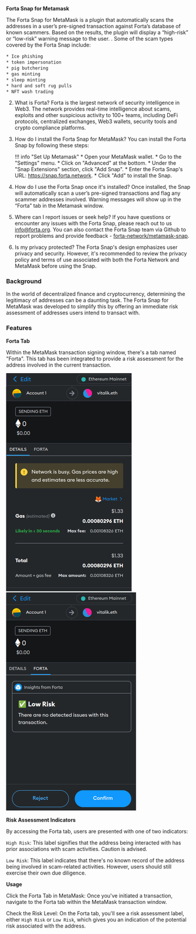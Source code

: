 **Forta Snap for Metamask**

The Forta Snap for MetaMask is a plugin that automatically scans the addresses in a user’s pre-signed transaction against Forta’s database of known scammers. Based on the results, the plugin will display a “high-risk” or “low-risk” warning message to the user. . Some of the scam types covered by the Forta Snap include: 

    * Ice phishing
    * token impersonation
    * pig butchering
    * gas minting
    * sleep minting
    * hard and soft rug pulls
    * NFT wash trading   

2. What is Forta? Forta is the largest network of security intelligence in Web3. The network provides real-time intelligence about scams, exploits and other suspicious activity to 100+ teams, including DeFi protocols, centralized exchanges, Web3 wallets, security tools and crypto compliance platforms. 

3. How do I install the Forta Snap for MetaMask? You can install the Forta Snap by following these steps:

    !!! info "Set Up Metamask"
        * Open your MetaMask wallet.
        * Go to the "Settings" menu.
        * Click on "Advanced" at the bottom.
        * Under the "Snap Extensions" section, click "Add Snap".
        * Enter the Forta Snap's URL: https://snap.forta.network.
        * Click "Add" to install the Snap.

4. How do I use the Forta Snap once it's installed? Once installed, the Snap will automatically scan a user’s pre-signed transactions and flag any scammer addresses involved. Warning messages will show up in the “Forta” tab in the Metamask window.

5. Where can I report issues or seek help? If you have questions or encounter any issues with the Forta Snap, please reach out to us info@forta.org.  You can also contact the Forta Snap team via Github to report problems and provide feedback - [forta-network/metamask-snap](https://github.com/forta-network/metamask-snap).

6. Is my privacy protected? The Forta Snap's design emphasizes user privacy and security. However, it's recommended to review the privacy policy and terms of use associated with both the Forta Network and MetaMask before using the Snap.

### **Background**

In the world of decentralized finance and cryptocurrency, determining the legitimacy of addresses can be a daunting task. The Forta Snap for MetaMask was developed to simplify this by offering an immediate risk assessment of addresses users intend to transact with.

### **Features**

**Forta Tab**

Within the MetaMask transaction signing window, there's a tab named "Forta". This tab has been integrated to provide a risk assessment for the address involved in the current transaction.


![Forta Tab](metamask2.png)
![Metmask transaction](metamask1.png)



**Risk Assessment Indicators**

By accessing the Forta tab, users are presented with one of two indicators:

`High Risk`: This label signifies that the address being interacted with has prior associations with scam activities. Caution is advised.

`Low Risk`: This label indicates that there's no known record of the address being involved in scam-related activities. However, users should still exercise their own due diligence.

**Usage**

Click the Forta Tab in MetaMask: Once you've initiated a transaction, navigate to the Forta tab within the MetaMask transaction window.

Check the Risk Level: On the Forta tab, you'll see a risk assessment label, either `High Risk` or `Low Risk`, which gives you an indication of the potential risk associated with the address.



